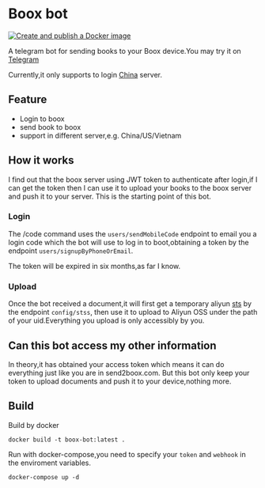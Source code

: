 # Boox bot

[![Create and publish a Docker image](https://github.com/NikoTung/boox-bot/actions/workflows/docker-image.yml/badge.svg)](https://github.com/NikoTung/boox-bot/actions/workflows/docker-image.yml)

A telegram bot for sending books to your Boox device.You may try it on [Telegram](https://t.me/Boox_sync_bot)

Currently,it only supports to login [China](https://send2boox.com/) server.

## Feature

* Login to boox
* send book to boox
* support in different server,e.g. China/US/Vietnam

## How it works

I find out that the boox server using JWT token to authenticate after login,if I can get the token then I can use it to upload your books to the boox server and push it to your server.
This is the starting point of this bot.

### Login

The /code command uses the `users/sendMobileCode` endpoint to email you a login code which the bot will use to log in to boot,obtaining a token by the endpoint `users/signupByPhoneOrEmail`.

The token will be expired in six months,as far I know.

### Upload

Once the bot received a document,it will first get a temporary aliyun [sts](https://help.aliyun.com/document_detail/410749.html) by the endpoint `config/stss`, 
then use it to upload to Aliyun OSS under the path of your uid.Everything you upload is only accessibly by you.


## Can this bot access my other information

In theory,it has obtained your access token which means it can do everything just like you are in send2boox.com.
But this bot only keep your token to upload documents and push it to your device,nothing more.

## Build
Build by docker

    docker build -t boox-bot:latest .

Run with docker-compose,you need to specify your `token` and `webhook` in the enviroment variables.

    docker-compose up -d


